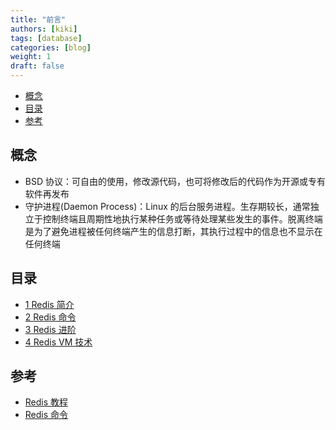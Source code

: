 ```yaml
---
title: "前言"
authors: [kiki]
tags: [database]
categories: [blog]
weight: 1
draft: false
---
```


- [概念](#%e6%a6%82%e5%bf%b5)
- [目录](#%e7%9b%ae%e5%bd%95)
- [参考](#%e5%8f%82%e8%80%83)

## 概念

- BSD 协议：可自由的使用，修改源代码，也可将修改后的代码作为开源或专有软件再发布
- 守护进程(Daemon Process)：Linux 的后台服务进程。生存期较长，通常独立于控制终端且周期性地执行某种任务或等待处理某些发生的事件。脱离终端是为了避免进程被任何终端产生的信息打断，其执行过程中的信息也不显示在任何终端

## 目录

- [1 Redis 简介](1_intro.md)
- [2 Redis 命令](2_command.md)
- [3 Redis 进阶](3_advanced.md)
- [4 Redis VM 技术](4_vm.md)

## 参考

- [Redis 教程](https://www.runoob.com/redis/redis-tutorial.html)
- [Redis 命令](https://redis.io/commands)
